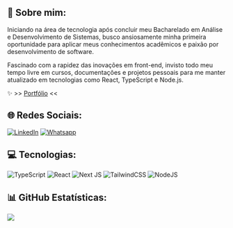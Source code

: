## 💫 Sobre mim:

Iniciando na área de tecnologia após concluir meu Bacharelado em Análise e Desenvolvimento de Sistemas, busco ansiosamente minha primeira oportunidade para aplicar meus conhecimentos acadêmicos e paixão por desenvolvimento de software.

Fascinado com a rapidez das inovações em front-end, invisto todo meu tempo livre em cursos, documentações e projetos pessoais para me manter atualizado em tecnologias como React, TypeScript e Node.js.

✨ >> [Portfólio](https://vitorgomes.vercel.app/) <<

## 🌐 Redes Sociais:

[![LinkedIn](https://img.shields.io/badge/LinkedIn-%230077B5.svg?logo=linkedin&logoColor=white)](https://www.linkedin.com/in/vitorgms/) [![Whatsapp](https://img.shields.io/badge/WhatsApp-25D366?logo=whatsapp&logoColor=white)](https://wa.me/5518991222161)

## 💻 Tecnologias:

![TypeScript](https://img.shields.io/badge/typescript-%23007ACC.svg?style=for-the-badge&logo=typescript&logoColor=white) ![React](https://img.shields.io/badge/react-%2320232a.svg?style=for-the-badge&logo=react&logoColor=%2361DAFB) ![Next JS](https://img.shields.io/badge/Next-black?style=for-the-badge&logo=next.js&logoColor=white) ![TailwindCSS](https://img.shields.io/badge/tailwindcss-%2338B2AC.svg?style=for-the-badge&logo=tailwind-css&logoColor=white) ![NodeJS](https://img.shields.io/badge/node.js-6DA55F?style=for-the-badge&logo=node.js&logoColor=white) <!-- ![Fastify](https://img.shields.io/badge/fastify-%23000000.svg?style=for-the-badge&logo=fastify&logoColor=white) ![Prisma](https://img.shields.io/badge/Prisma-2D3748.svg?style=for-the-badge&logo=Prisma&logoColor=white) -->

## 📊 GitHub Estatísticas:

![](https://github-readme-stats.vercel.app/api/top-langs/?username=devrjs&theme=dark&hide_border=false&include_all_commits=false&count_private=false&layout=compact)

